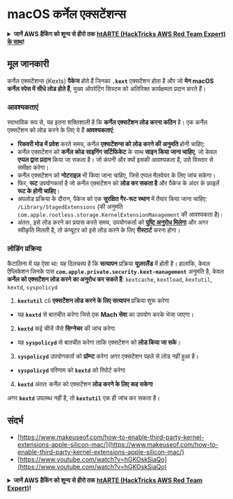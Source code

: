 # macOS कर्नेल एक्सटेंशन्स

<details>

<summary><strong>जानें AWS हैकिंग को शून्य से हीरो तक</strong> <a href="https://training.hacktricks.xyz/courses/arte"><strong>htARTE (HackTricks AWS Red Team Expert) के साथ</strong></a><strong>!</strong></summary>

* क्या आप **साइबर सुरक्षा कंपनी** में काम कर रहे हैं? क्या आप अपनी **कंपनी को हैकट्रिक्स में विज्ञापित करना चाहते हैं**? या आपको **PEASS का नवीनतम संस्करण देखना है या HackTricks को PDF में डाउनलोड करना है**? [**सदस्यता योजनाएं देखें**](https://github.com/sponsors/carlospolop)!
* [**The PEASS Family**](https://opensea.io/collection/the-peass-family) की खास [**NFTs**](https://opensea.io/collection/the-peass-family) संग्रह का खुलासा करें
* [**PEASS और HackTricks की आधिकारिक स्वैग**](https://peass.creator-spring.com) प्राप्त करें
* **डिस्कॉर्ड समूह** में **शामिल हों** या [**टेलीग्राम समूह**](https://t.me/peass) में शामिल हों या **मुझे** **ट्विटर** पर फॉलो करें 🐦[**@carlospolopm**](https://twitter.com/hacktricks\_live)।
* **हैकिंग ट्रिक्स को साझा करें** [**हैकट्रिक्स रेपो**](https://github.com/carlospolop/hacktricks) **और** [**हैकट्रिक्स-क्लाउड रेपो**](https://github.com/carlospolop/hacktricks-cloud) **में पीआर भेजकर**।

</details>

## मूल जानकारी

कर्नेल एक्सटेंशन्स (Kexts) **पैकेज** होते हैं जिनका **`.kext`** एक्सटेंशन होता है और जो **मेन macOS कर्नेल स्पेस में सीधे लोड होते हैं**, मुख्य ऑपरेटिंग सिस्टम को अतिरिक्त कार्यक्षमता प्रदान करते हैं।

### आवश्यकताएं

स्वाभाविक रूप से, यह इतना शक्तिशाली है कि **कर्नेल एक्सटेंशन लोड करना कठिन** है। एक कर्नेल एक्सटेंशन को लोड करने के लिए ये हैं **आवश्यकताएं**:

* **रिकवरी मोड में प्रवेश** करते समय, कर्नेल **एक्सटेंशन्स को लोड करने की अनुमति** होनी चाहिए:
* कर्नेल एक्सटेंशन को **कर्नेल कोड साइनिंग सर्टिफिकेट** के साथ **साइन किया जाना चाहिए**, जो केवल **एप्पल द्वारा प्रदान** किया जा सकता है। जो कंपनी और क्यों इसकी आवश्यकता है, उसे विस्तार से समीक्षा करेगा।
* कर्नेल एक्सटेंशन को **नोटराइज़** भी किया जाना चाहिए, जिसे एप्पल मैलवेयर के लिए जांच सकेगा।
* फिर, **रूट** उपयोगकर्ता है जो कर्नेल एक्सटेंशन को **लोड कर सकता है** और पैकेज के अंदर के फ़ाइलें **रूट के होनी चाहिए**।
* अपलोड प्रक्रिया के दौरान, पैकेज को एक **सुरक्षित गैर-रूट स्थान** में तैयार किया जाना चाहिए: `/Library/StagedExtensions` (की अनुमति `com.apple.rootless.storage.KernelExtensionManagement` की आवश्यकता है)।
* अंततः, इसे लोड करने का प्रयास करते समय, उपयोगकर्ता को [**पुष्टि अनुरोध मिलेगा**](https://developer.apple.com/library/archive/technotes/tn2459/\_index.html) और अगर स्वीकृति मिलती है, तो कंप्यूटर को इसे लोड करने के लिए **रीस्टार्ट** करना होगा।

### लोडिंग प्रक्रिया

कैटालिना में यह ऐसा था: यह दिलचस्प है कि **सत्यापन** प्रक्रिया **यूज़रलैंड** में होती है। हालांकि, केवल ऐप्लिकेशन जिनके पास **`com.apple.private.security.kext-management`** अनुमति है, केवल **कर्नेल को एक्सटेंशन लोड करने का अनुरोध कर सकते हैं**: `kextcache`, `kextload`, `kextutil`, `kextd`, `syspolicyd`

1. **`kextutil`** cli **एक्सटेंशन लोड करने के लिए सत्यापन** प्रक्रिया शुरू करेगा
* यह **`kextd`** से बातचीत करेगा जिसे एक **Mach सेवा** का उपयोग करके भेजा जाएगा।
2. **`kextd`** कई चीजें जैसे **सिग्नेचर** की जांच करेगा
* यह **`syspolicyd`** से बातचीत करेगा ताकि एक्सटेंशन को **लोड किया जा सके**।
3. **`syspolicyd`** उपयोगकर्ता को **प्रॉम्प्ट** करेगा अगर एक्सटेंशन पहले से लोड नहीं हुआ है।
* **`syspolicyd`** परिणाम को **`kextd`** को रिपोर्ट करेगा
4. **`kextd`** अंततः कर्नेल को एक्सटेंशन **लोड करने के लिए कह सकेगा**

अगर **`kextd`** उपलब्ध नहीं है, तो **`kextutil`** एक ही जांच कर सकता है।

## संदर्भ

* [https://www.makeuseof.com/how-to-enable-third-party-kernel-extensions-apple-silicon-mac/](https://www.makeuseof.com/how-to-enable-third-party-kernel-extensions-apple-silicon-mac/)
* [https://www.youtube.com/watch?v=hGKOskSiaQo](https://www.youtube.com/watch?v=hGKOskSiaQo)

<details>

<summary><strong>जानें AWS हैकिंग को शून्य से हीरो तक</strong> <a href="https://training.hacktricks.xyz/courses/arte"><strong>htARTE (HackTricks AWS Red Team Expert)</strong></a><strong>!</strong></summary>

* क्या आप **साइबर सुरक्षा कंपनी** में काम कर रहे हैं? क्या आप अपनी **कंपनी को हैकट्रिक्स में विज्ञापित करना चाहते हैं**? या आपको **PEASS का नवीनतम संस्करण देखना है या HackTricks को PDF में डाउनलोड करना है**? [**सदस्यता योजनाएं देखें**](https://github.com/sponsors/carlospolop)!
* [**The PEASS Family**](https://opensea.io/collection/the-peass-family) की खास [**NFTs**](https://opensea.io/collection/the-peass-family) संग्रह का खुलासा करें
* [**PEASS और HackTricks की आधिकारिक स्वैग**](https://peass.creator-spring.com) प्राप्त करें
* **डिस्कॉर्ड समूह** में **शामिल हों** या [**टेलीग्राम समूह**](https://t.me/peass) में शामिल हों या **मुझे** **ट्विटर** पर फॉलो करें 🐦[**@carlospolopm**](https://twitter.com/hacktricks\_live)।
* **हैकिंग ट्रिक्स को साझा करें** [**हैकट्रिक्स रेपो**](https://github.com/carlospolop/hacktricks) **और** [**हैकट्रिक्स-क्लाउड रेपो**](https://github.com/carlospolop/hacktricks-cloud) **में पीआर भेजकर**।

</details>
